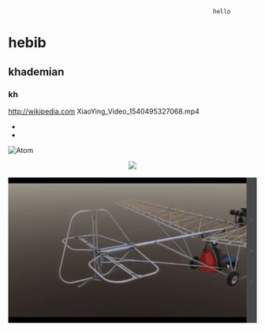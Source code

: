                                                               hello


# hebib


## khademian
 
### kh 

http://wikipedia.com
XiaoYing_Video_1540495327068.mp4

*
*                                                                                                  
 ![Atom](https://user-images.githubusercontent.com/378023/49132477-f4b77680-f31f-11e8-8357-ac6491761c6c.png)

 
<p align="center">
  <img src="http://i.imgur.com/0SXZ90y.gif"></p>
<p align="center">
                                                                 
                                                                 


![Atom Screenshot](https://raw.githubusercontent.com/hebibkhademian/glayd/master/Screenshot_2017-11-06-14-20-20.png)
